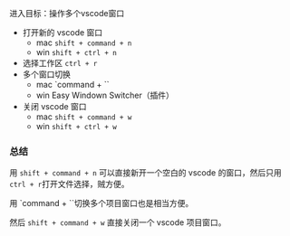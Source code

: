 进入目标：操作多个vscode窗口

- 打开新的 vscode 窗口
   - mac  `shift + command + n`
   - win  `shift + ctrl + n`
- 选择工作区 `ctrl + r`
- 多个窗口切换
   - mac  `command + ``
   - win  Easy Windown Switcher（插件）
- 关闭 vscode 窗口
   - mac  `shift + command + w`
   - win  `shift + ctrl + w`

### 总结
用 `shift + command + n` 可以直接新开一个空白的 vscode 的窗口，然后只用 `ctrl + r`打开文件选择，贼方便。

用  `command + ``切换多个项目窗口也是相当方便。

然后 `shift + command + w` 直接关闭一个 vscode 项目窗口。
